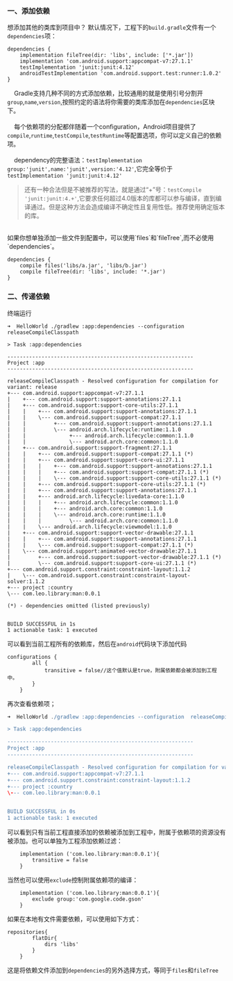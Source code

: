 ### 一、添加依赖



想添加其他的类库到项目中？
默认情况下，工程下的`build.gradle`文件有一个`dependencies`项：

```
dependencies {
    implementation fileTree(dir: 'libs', include: ['*.jar'])
    implementation 'com.android.support:appcompat-v7:27.1.1'
    testImplementation 'junit:junit:4.12'
    androidTestImplementation 'com.android.support.test:runner:1.0.2'
}
```
&nbsp;&nbsp;&nbsp;&nbsp;Gradle支持几种不同的方式添加依赖，比较通用的就是使用引号分割开`group`,`name`,`version`,按照约定的语法将你需要的类库添加在`dependencies`区块下。<br><br>
&nbsp;&nbsp;&nbsp;&nbsp;每个依赖项的分配都伴随着一个configuration，Android项目提供了`compile`,`runtime`,`testCompile`,`testRuntime`等配置选项，你可以定义自己的依赖项。<br><br>
&nbsp;&nbsp;&nbsp;&nbsp;dependency的完整语法：`testImplementation group:'junit',name:'junit',version:'4.12'`,它完全等价于`testImplementation 'junit:junit:4.12'`

> 还有一种合法但是不被推荐的写法，就是通过“+”号：`testCompile 'junit:junit:4.+'`,它要求任何超过4.0版本的库都可以参与编译，直到编译通过。但是这种方法会造成编译不确定性且复用性低。推荐使用确定版本的库。

<br>
如果你想单独添加一些文件到配置中，可以使用`files`和`fileTree`,而不必使用`dependencies`。

```
dependencies {
    compile files('libs/a.jar', 'libs/b.jar')
    compile fileTree(dir: 'libs', include: '*.jar')
}
```



### 二、传递依赖

终端运行

```shell
➜  HelloWorld ./gradlew :app:dependencies --configuration  releaseCompileClasspath

> Task :app:dependencies

------------------------------------------------------------
Project :app
------------------------------------------------------------

releaseCompileClasspath - Resolved configuration for compilation for variant: release
+--- com.android.support:appcompat-v7:27.1.1
|    +--- com.android.support:support-annotations:27.1.1
|    +--- com.android.support:support-core-utils:27.1.1
|    |    +--- com.android.support:support-annotations:27.1.1
|    |    \--- com.android.support:support-compat:27.1.1
|    |         +--- com.android.support:support-annotations:27.1.1
|    |         \--- android.arch.lifecycle:runtime:1.1.0
|    |              +--- android.arch.lifecycle:common:1.1.0
|    |              \--- android.arch.core:common:1.1.0
|    +--- com.android.support:support-fragment:27.1.1
|    |    +--- com.android.support:support-compat:27.1.1 (*)
|    |    +--- com.android.support:support-core-ui:27.1.1
|    |    |    +--- com.android.support:support-annotations:27.1.1
|    |    |    +--- com.android.support:support-compat:27.1.1 (*)
|    |    |    \--- com.android.support:support-core-utils:27.1.1 (*)
|    |    +--- com.android.support:support-core-utils:27.1.1 (*)
|    |    +--- com.android.support:support-annotations:27.1.1
|    |    +--- android.arch.lifecycle:livedata-core:1.1.0
|    |    |    +--- android.arch.lifecycle:common:1.1.0
|    |    |    +--- android.arch.core:common:1.1.0
|    |    |    \--- android.arch.core:runtime:1.1.0
|    |    |         \--- android.arch.core:common:1.1.0
|    |    \--- android.arch.lifecycle:viewmodel:1.1.0
|    +--- com.android.support:support-vector-drawable:27.1.1
|    |    +--- com.android.support:support-annotations:27.1.1
|    |    \--- com.android.support:support-compat:27.1.1 (*)
|    \--- com.android.support:animated-vector-drawable:27.1.1
|         +--- com.android.support:support-vector-drawable:27.1.1 (*)
|         \--- com.android.support:support-core-ui:27.1.1 (*)
+--- com.android.support.constraint:constraint-layout:1.1.2
|    \--- com.android.support.constraint:constraint-layout-solver:1.1.2
+--- project :country
\--- com.leo.library:man:0.0.1

(*) - dependencies omitted (listed previously)


BUILD SUCCESSFUL in 1s
1 actionable task: 1 executed
```
可以看到当前工程所有的依赖库，然后在`android`代码块下添加代码

```
configurations {
        all {
            transitive = false//这个值默认是true，附属依赖都会被添加到工程中。
        }
    }
```
再次查看依赖项；

```groovy
➜  HelloWorld ./gradlew :app:dependencies --configuration  releaseCompileClasspath

> Task :app:dependencies

------------------------------------------------------------
Project :app
------------------------------------------------------------

releaseCompileClasspath - Resolved configuration for compilation for variant: release
+--- com.android.support:appcompat-v7:27.1.1
+--- com.android.support.constraint:constraint-layout:1.1.2
+--- project :country
\--- com.leo.library:man:0.0.1


BUILD SUCCESSFUL in 0s
1 actionable task: 1 executed
```
可以看到只有当前工程直接添加的依赖被添加到工程中，附属于依赖项的资源没有被添加。也可以单独为工程添加依赖过滤：

```
    implementation ('com.leo.library:man:0.0.1'){
        transitive = false
    }
```
当然也可以使用`exclude`控制附属依赖项的编译：

```
    implementation ('com.leo.library:man:0.0.1'){
        exclude group:'com.google.code.gson'
    }
```
如果在本地有文件需要依赖，可以使用如下方式：

```
repositories{
        flatDir{
            dirs 'libs'
        }
    }
```
这是将依赖文件添加到`dependencies`的另外选择方式，等同于`files`和`fileTree`
